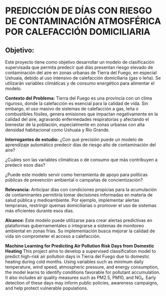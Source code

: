 # PREDICCIÓN DE DÍAS CON RIESGO DE CONTAMINACIÓN ATMOSFÉRICA POR CALEFACCIÓN DOMICILIARIA

## **Objetivo:**
Este proyecto tiene como objetivo desarrollar un modelo de clasificación supervisada que permita predecir qué días presentan riesgo elevado de contaminación del aire en zonas urbanas de Tierra del Fuego, en especial Ushuaia, debido al uso intensivo de calefacción domiciliaria (gas o leña). Se utilizarán variables climáticas y de consumo energético para alimentar el modelo.

**Contexto del Problema:**
Tierra del Fuego es una provincia con un clima riguroso, donde la calefacción es esencial para la calidad de vida. Sin embargo, el uso masivo de sistemas de calefacción a gas, leña o combustibles fósiles, genera emisiones que impactan negativamente en la calidad del aire, agravando enfermedades respiratorias y afectando el bienestar de la población, especialmente en zonas urbanas con alta densidad habitacional como Ushuaia y Río Grande.

**Interrogantes de estudio:**
¿Con qué precisión puede un modelo de aprendizaje automático predecir días de riesgo alto de contaminación del aire?

¿Cuáles son las variables climáticas o de consumo que más contribuyen a predecir esos días?

¿Puede este modelo servir como herramienta de apoyo para políticas públicas de prevención ambiental o campañas de concientización?

**Relevancia:**
Anticipar días con condiciones propicias para la acumulación de contaminantes permitiría tomar decisiones informadas en materia de salud pública y medioambiente. Por ejemplo, implementar alertas tempranas, restringir quemas domiciliarias o promover el uso de sistemas más eficientes durante esos días.

**Alcance:**
Este modelo puede utilizarse para crear alertas predictivas en plataformas gubernamentales o integrarse a sistemas de monitoreo ambiental en zonas frías. Su implementación busca mejorar la calidad de vida sin comprometer el acceso a calefacción.

**Machine Learning for Predicting Air Pollution Risk Days from Domestic Heating**
This project aims to develop a supervised classification model to predict high-risk air pollution days in Tierra del Fuego due to domestic heating during cold months. Using variables such as minimum daily temperature, wind speed, atmospheric pressure, and energy consumption, the model learns to identify conditions favorable for pollutant accumulation. It also includes air quality measures such as PM2.5, PM10, and NO₂. Early detection of these days may inform public policies, awareness campaigns, and help protect vulnerable populations.
